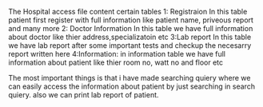 The Hospital access file content certain tables 
1: Registraion
  In this table patient first register with full information like patient name, priveous report and many more
2: Doctor Information
  In this table we have full information about doctor like thier address,specializatoin etc
3:Lab report
  In this table we have lab report after some important tests and checkup the necesarry report written here
4:Information:
  in information table we have full information about patient like thier room no, watt no and floor etc

The most important things is that i have made searching quiery where we can easily access the information about patient
by just searching in search quiery. also we can print lab report of patient.
